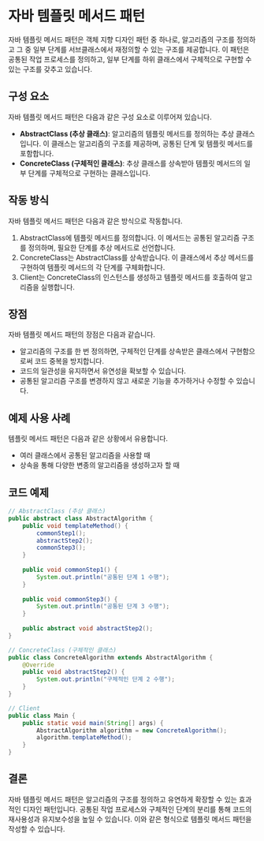 # 자바 템플릿 메서드 패턴

자바 템플릿 메서드 패턴은 객체 지향 디자인 패턴 중 하나로, 알고리즘의 구조를 정의하고 그 중 일부 단계를 서브클래스에서 재정의할 수 있는 구조를 제공합니다. 이 패턴은 공통된 작업 프로세스를 정의하고, 일부 단계를 하위 클래스에서 구체적으로 구현할 수 있는 구조를 갖추고 있습니다.

## 구성 요소

자바 템플릿 메서드 패턴은 다음과 같은 구성 요소로 이루어져 있습니다.

- **AbstractClass (추상 클래스)**: 알고리즘의 템플릿 메서드를 정의하는 추상 클래스입니다. 이 클래스는 알고리즘의 구조를 제공하며, 공통된 단계 및 템플릿 메서드를 포함합니다.
- **ConcreteClass (구체적인 클래스)**: 추상 클래스를 상속받아 템플릿 메서드의 일부 단계를 구체적으로 구현하는 클래스입니다.

## 작동 방식

자바 템플릿 메서드 패턴은 다음과 같은 방식으로 작동합니다.

1. AbstractClass에 템플릿 메서드를 정의합니다. 이 메서드는 공통된 알고리즘 구조를 정의하며, 필요한 단계를 추상 메서드로 선언합니다.
2. ConcreteClass는 AbstractClass를 상속받습니다. 이 클래스에서 추상 메서드를 구현하여 템플릿 메서드의 각 단계를 구체화합니다.
3. Client는 ConcreteClass의 인스턴스를 생성하고 템플릿 메서드를 호출하여 알고리즘을 실행합니다.

## 장점

자바 템플릿 메서드 패턴의 장점은 다음과 같습니다.

- 알고리즘의 구조를 한 번 정의하면, 구체적인 단계를 상속받은 클래스에서 구현함으로써 코드 중복을 방지합니다.
- 코드의 일관성을 유지하면서 유연성을 확보할 수 있습니다.
- 공통된 알고리즘 구조를 변경하지 않고 새로운 기능을 추가하거나 수정할 수 있습니다.

## 예제 사용 사례

템플릿 메서드 패턴은 다음과 같은 상황에서 유용합니다.

- 여러 클래스에서 공통된 알고리즘을 사용할 때
- 상속을 통해 다양한 변종의 알고리즘을 생성하고자 할 때

## 코드 예제

```java
// AbstractClass (추상 클래스)
public abstract class AbstractAlgorithm {
    public void templateMethod() {
        commonStep1();
        abstractStep2();
        commonStep3();
    }
    
    public void commonStep1() {
        System.out.println("공통된 단계 1 수행");
    }
    
    public void commonStep3() {
        System.out.println("공통된 단계 3 수행");
    }
    
    public abstract void abstractStep2();
}

// ConcreteClass (구체적인 클래스)
public class ConcreteAlgorithm extends AbstractAlgorithm {
    @Override
    public void abstractStep2() {
        System.out.println("구체적인 단계 2 수행");
    }
}

// Client
public class Main {
    public static void main(String[] args) {
        AbstractAlgorithm algorithm = new ConcreteAlgorithm();
        algorithm.templateMethod();
    }
}
```

## 결론

자바 템플릿 메서드 패턴은 알고리즘의 구조를 정의하고 유연하게 확장할 수 있는 효과적인 디자인 패턴입니다. 공통된 작업 프로세스와 구체적인 단계의 분리를 통해 코드의 재사용성과 유지보수성을 높일 수 있습니다. 이와 같은 형식으로 템플릿 메서드 패턴을 작성할 수 있습니다.
